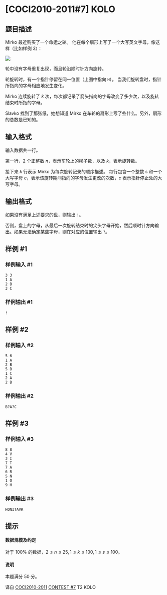 # [COCI2010-2011#7] KOLO

## 题目描述

Mirko 最近购买了一个命运之轮。 他在每个扇形上写了一个大写英文字母，像这样（比如样例 $3$）：

![](https://cdn.luogu.com.cn/upload/image_hosting/c6x5106c.png)


轮中没有字母重复出现，而且轮沿顺时针方向旋转。 

轮旋转时，有一个指针停留在同一位置（上图中指向 `H`）。 当我们旋转盘时，指针所指向的字母相应地发生变化。

Mirko 连续旋转了 $k$ 次，每次都记录了箭头指向的字母改变了多少次，以及旋转结束时所指的字母。

Slavko 找到了那张纸，她想知道 Mirko 在车轮的扇形上写了些什么。另外，扇形的总数是已知的。

## 输入格式

输入数据共一行。

第一行，$2$ 个正整数 $n$，表示车轮上的楔子数，以及 $k$，表示旋转数。

接下来 $k$ 行表示 Mirko 为每次旋转记录的顺序描述。 每行包含一个整数 $s$ 和一个大写字母 $c$，表示该旋转期间指向的字母发生更改的次数，$c$ 表示指针停止处的大写字母。

## 输出格式

如果没有满足上述要求的盘，则输出 $\texttt !$。

否则，盘上的字母，从最后一次旋转结束时的尖头字母开始，然后顺时针方向输出。如果无法确定某些字母，则在对应的位置输出 $\texttt ?$。

## 样例 #1

### 样例输入 #1
```
3 3
1 A
2 B
3 C
```

### 样例输出 #1

```
!
```

## 样例 #2

### 样例输入 #2
```
5 6
1 A
2 B
5 B
1 C
2 A
2 B
```

### 样例输出 #2

```
B?A?C
```

## 样例 #3

### 样例输入 #3
```
8 8
4 V
3 I
7 T
7 A
6 R
5 N
1 O
9 H
```

### 样例输出 #3

```
HONITAVR
```

## 提示

#### 数据规模及约定

对于 $100\%$ 的数据，$2 \le n \le 25, 1 \le k \le 100, 1 \le s \le 100$。

#### 说明

本题满分 $50$ 分。

译自 [COCI2010-2011](https://hsin.hr/coci/archive/2010_2011/) [CONTEST #7](https://hsin.hr/coci/archive/2010_2011/contest7_tasks.pdf) T2 KOLO
